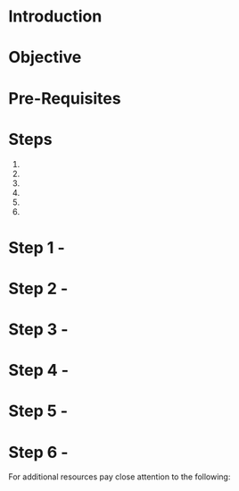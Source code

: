 
# Introduction




# Objective



# Pre-Requisites




# Steps

1. 
2. 
3. 
4. 
5. 
6.


# Step 1 - 


# Step 2 - 


# Step 3 - 


# Step 4 - 


# Step 5 - 


# Step 6 - 



For additional resources pay close attention to the following: